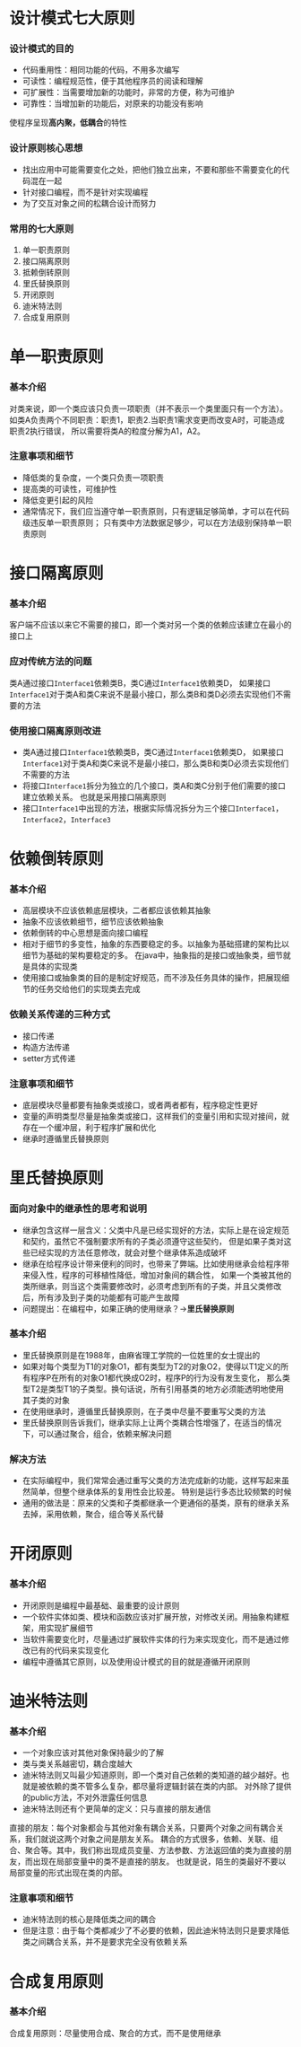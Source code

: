 # 设计模式七大原则

### 设计模式的目的

* 代码重用性：相同功能的代码，不用多次编写
* 可读性：编程规范性，便于其他程序员的阅读和理解
* 可扩展性：当需要增加新的功能时，非常的方便，称为可维护
* 可靠性：当增加新的功能后，对原来的功能没有影响

使程序呈现**高内聚，低耦合**的特性

### 设计原则核心思想

* 找出应用中可能需要变化之处，把他们独立出来，不要和那些不需要变化的代码混在一起
* 针对接口编程，而不是针对实现编程
* 为了交互对象之间的松耦合设计而努力

### 常用的七大原则

1. 单一职责原则
2. 接口隔离原则
3. 抵赖倒转原则
4. 里氏替换原则
5. 开闭原则
6. 迪米特法则
7. 合成复用原则

# 单一职责原则

### 基本介绍

对类来说，即一个类应该只负责一项职责（并不表示一个类里面只有一个方法）。
如类A负责两个不同职责：职责1，职责2.当职责1需求变更而改变A时，可能造成职责2执行错误，
所以需要将类A的粒度分解为A1，A2。

### 注意事项和细节

* 降低类的复杂度，一个类只负责一项职责
* 提高类的可读性，可维护性
* 降低变更引起的风险
* 通常情况下，我们应当遵守单一职责原则，只有逻辑足够简单，才可以在代码级违反单一职责原则；
只有类中方法数据足够少，可以在方法级别保持单一职责原则

# 接口隔离原则

### 基本介绍

客户端不应该以来它不需要的接口，即一个类对另一个类的依赖应该建立在最小的接口上

### 应对传统方法的问题

类A通过接口`Interface1`依赖类B，类C通过`Interface1`依赖类D，
如果接口`Interface1`对于类A和类C来说不是最小接口，那么类B和类D必须去实现他们不需要的方法

### 使用接口隔离原则改进

* 类A通过接口`Interface1`依赖类B，类C通过`Interface1`依赖类D，
如果接口`Interface1`对于类A和类C来说不是最小接口，那么类B和类D必须去实现他们不需要的方法
* 将接口`Interface1`拆分为独立的几个接口，类A和类C分别于他们需要的接口建立依赖关系。
也就是采用接口隔离原则
* 接口`Interface1`中出现的方法，根据实际情况拆分为三个接口`Interface1`，`Interface2`，`Interface3`

# 依赖倒转原则

### 基本介绍

* 高层模块不应该依赖底层模块，二者都应该依赖其抽象
* 抽象不应该依赖细节，细节应该依赖抽象
* 依赖倒转的中心思想是面向接口编程
* 相对于细节的多变性，抽象的东西要稳定的多。以抽象为基础搭建的架构比以细节为基础的架构要稳定的多。
在java中，抽象指的是接口或抽象类，细节就是具体的实现类
* 使用接口或抽象类的目的是制定好规范，而不涉及任务具体的操作，把展现细节的任务交给他们的实现类去完成

### 依赖关系传递的三种方式

* 接口传递
* 构造方法传递
* setter方式传递

### 注意事项和细节

* 底层模块尽量都要有抽象类或接口，或者两者都有，程序稳定性更好
* 变量的声明类型尽量是抽象类或接口，这样我们的变量引用和实现对接间，就存在一个缓冲层，利于程序扩展和优化
* 继承时遵循里氏替换原则

# 里氏替换原则

### 面向对象中的继承性的思考和说明

* 继承包含这样一层含义：父类中凡是已经实现好的方法，实际上是在设定规范和契约，虽然它不强制要求所有的子类必须遵守这些契约，
但是如果子类对这些已经实现的方法任意修改，就会对整个继承体系造成破坏
* 继承在给程序设计带来便利的同时，也带来了弊端。比如使用继承会给程序带来侵入性，程序的可移植性降低，增加对象间的耦合性，
如果一个类被其他的类所继承，则当这个类需要修改时，必须考虑到所有的子类，并且父类修改后，所有涉及到子类的功能都有可能产生故障
* 问题提出：在编程中，如果正确的使用继承？->**里氏替换原则**

### 基本介绍

* 里氏替换原则是在1988年，由麻省理工学院的一位姓里的女士提出的
* 如果对每个类型为T1的对象O1，都有类型为T2的对象O2，使得以T1定义的所有程序P在所有的对象O1都代换成O2时，程序P的行为没有发生变化，
那么类型T2是类型T1的子类型。换句话说，所有引用基类的地方必须能透明地使用其子类的对象
* 在使用继承时，遵循里氏替换原则，在子类中尽量不要重写父类的方法
* 里氏替换原则告诉我们，继承实际上让两个类耦合性增强了，在适当的情况下，可以通过聚合，组合，依赖来解决问题

### 解决方法

* 在实际编程中，我们常常会通过重写父类的方法完成新的功能，这样写起来虽然简单，但整个继承体系的复用性会比较差。
特别是运行多态比较频繁的时候
* 通用的做法是：原来的父类和子类都继承一个更通俗的基类，原有的继承关系去掉，采用依赖，聚合，组合等关系代替

# 开闭原则

### 基本介绍

* 开闭原则是编程中最基础、最重要的设计原则
* 一个软件实体如类、模块和函数应该对扩展开放，对修改关闭。用抽象构建框架，用实现扩展细节
* 当软件需要变化时，尽量通过扩展软件实体的行为来实现变化，而不是通过修改已有的代码来实现变化
* 编程中遵循其它原则，以及使用设计模式的目的就是遵循开闭原则

# 迪米特法则

### 基本介绍

* 一个对象应该对其他对象保持最少的了解
* 类与类关系越密切，耦合度越大
* 迪米特法则又叫最少知道原则，即一个类对自己依赖的类知道的越少越好。也就是被依赖的类不管多么复杂，都尽量将逻辑封装在类的内部。
对外除了提供的public方法，不对外泄露任何信息
* 迪米特法则还有个更简单的定义：只与直接的朋友通信

直接的朋友：每个对象都会与其他对象有耦合关系，只要两个对象之间有耦合关系，我们就说这两个对象之间是朋友关系。
耦合的方式很多，依赖、关联、组合、聚合等。其中，我们称出现成员变量、方法参数、方法返回值的类为直接的朋友，而出现在局部变量中的类不是直接的朋友。
也就是说，陌生的类最好不要以局部变量的形式出现在类的内部。

### 注意事项和细节

* 迪米特法则的核心是降低类之间的耦合
* 但是注意：由于每个类都减少了不必要的依赖，因此迪米特法则只是要求降低类之间耦合关系，并不是要求完全没有依赖关系

# 合成复用原则

### 基本介绍

合成复用原则：尽量使用合成、聚合的方式，而不是使用继承
